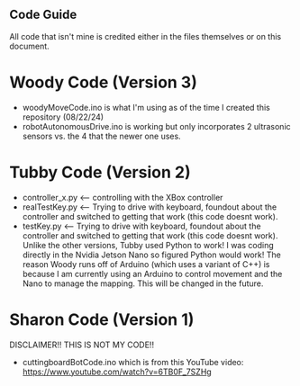 ## Code Guide
All code that isn't mine is credited either in the files themselves or on this document.

# Woody Code (Version 3) 
- woodyMoveCode.ino is what I'm using as of the time I created this repository (08/22/24)
- robotAutonomousDrive.ino is working but only incorporates 2 ultrasonic sensors vs. the 4 that the newer one uses.
  
# Tubby Code (Version 2)
- controller_x.py <-- controlling with the XBox controller
- realTestKey.py <-- Trying to drive with keyboard, foundout about the controller and switched to getting that work (this code doesnt work).
- testKey.py <-- Trying to drive with keyboard, foundout about the controller and switched to getting that work (this code doesnt work).
Unlike the other versions, Tubby used Python to work! I was coding directly in the Nvidia Jetson Nano so figured Python would work! The reason Woody runs off of Arduino (which uses a variant of C++) is because I am currently using an Arduino to control movement and the Nano to manage the mapping. This will be changed in the future.

# Sharon Code (Version 1)
DISCLAIMER!! THIS IS NOT MY CODE!!
- cuttingboardBotCode.ino which is from this YouTube video: https://www.youtube.com/watch?v=6TB0F_7SZHg
